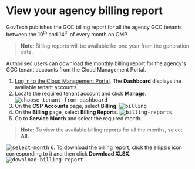 # View your agency billing report

GovTech publishes the GCC billing report for all the agency GCC tenants between the 10<sup>th</sup> and 14<sup>th</sup> of every month on CMP.

>**Note**:
> Billing reports will be available for one year from the generation date.

Authorised users can download the monthly billing report for the agency's GCC tenant accounts from the Cloud Management Portal.

1. [Log in to the Cloud Management Portal](log-in-to-cmp). The **Dashboard** displays the available tenant accounts.
2. Locate the required tenant account and click **Manage**.
<kbd>![choose-tenant-from-dashboard](../images/view-billing-report-choose-tenant-account.png)</kbd>
3. On the **CSP Accounts** page, select **Billing**.
<kbd>![billing](../images/billing.png)</kbd>
4. On the **Billing** page, select **Billing Reports**.
<kbd>![billing-reports](../images/billing-reports.png)</kbd>
5. Go to **Service Month** and select the required month.
> **Note:**
> To view the available billing reports for all the months, select **All**.

  <kbd>![select-month](../images/select-month.png)</kbd>
6. To download the billing report, click the ellipsis icon corresponding to it and then click **Download XLSX**.
<kbd>![download-billing-report](../images/download-billing-report.png)</kbd>
